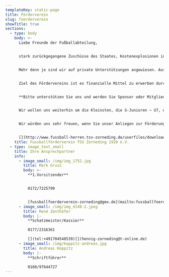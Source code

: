 ```yaml
---
templateKey: static-page
title: Förderverein
slug: foerderverein
showTitle: true
sections:
  - type: body
    body: >-
      Liebe Freunde der Fußballabteilung,


      stark zurückgegangene Zuschüsse des Staates, Kostenexplosionen in allen Bereichen wie z.B. Energie (Flutlicht, Wasser, Heizung usw.), Pflege der Sportanlagen, lizenzierte Trainer*innen oder Kauf von Sport- und Trainingsgeräten erfordern gewaltige Anstrengungen des Vereins.


      Mehr denn je sind wir auf private Unterstützungen angewiesen. Aus diesen Überlegungen heraus haben wir 2011 den **Fussballförderverein TSV Zorneding 1920 e.V.** gegründet.


      Ziel des Fördervereins ist es finanzielle Mittel zu erwerben durch Mitgliedsbeiträge, Spenden oder Vermarktung von Werbeflächen (Bandenwerbung). Diese Mittel sollen ausschließlich der Fußballabteilung zur Verfügung gestellt werden, um die Attraktivität des Fußballangebots beim TSV Zorneding, sowohl im Jugend-, als auch im Herrenbereich zu steigern.


      **Bitte unterstützen Sie uns und werden Sie Sponsor oder Mitglied in unserem Förderkreis.**


      Wir wollen uns weiterhin um die Kleinsten, die G-Junioren – U7, ebenso intensiv kümmern, wie um die Ältesten, die A-Junioren – U19, die dann als fertige Sportler an die Erwachsenenmannschaften abgegeben werden können.


      Wir würden uns sehr freuen, wenn Sie unser Anliegen zur Förderung des Fußballs in Zorneding unterstützen, sei es in Form einer Mitgliedschaft, einer Spende oder durch eine Bandenwerbung.


      [](http://www.fussball-herren.tsv-zorneding.de/userfiles/downloads/Fussball_Foerderverein/Beitrittsformular%20Foederverein_TSV%20Zorneding%201920%20eV_20161209.pdf)Vielen Dank für Ihre Unterstützung.
    title: Fussballförderverein TSV Zorneding 1920 e.V.
  - type: image_text_small
    title: Ihre Ansprechpartner
    info:
      - image_small: /img/img_1752.jpg
        title: Mark Grusz
        body: >-
          **1.Vorsitzender**


          0172/7225799


          [fussballfoerderverein-zorneding@gmx.de](mailto:fussballfoerderverein-zorneding@gmx.de)
      - image_small: /img/img_4148-2.jpeg
        title: René Zenthöfer
        body: |-
          **Schatzmeister/Kassier**

          0177/2316361

          [](tel:+491704548539)[](hennig-zorneding@t-online.de)
      - image_small: /img/koppitz-andreas.jpg
        title: Andreas Koppitz
        body: |-
          **Schriftführer**

          0160/97644727
---
```

